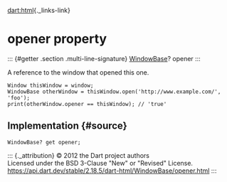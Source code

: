 [dart:html](../../dart-html/dart-html-library){._links-link}

opener property
===============

::: {#getter .section .multi-line-signature}
[WindowBase](../windowbase-class)? opener
:::

A reference to the window that opened this one.

``` {.language-dart data-language="dart"}
Window thisWindow = window;
WindowBase otherWindow = thisWindow.open('http://www.example.com/', 'foo');
print(otherWindow.opener == thisWindow); // 'true'
```

Implementation {#source}
--------------

``` {.language-dart data-language="dart"}
WindowBase? get opener;
```

::: {._attribution}
© 2012 the Dart project authors\
Licensed under the BSD 3-Clause \"New\" or \"Revised\" License.\
<https://api.dart.dev/stable/2.18.5/dart-html/WindowBase/opener.html>
:::
